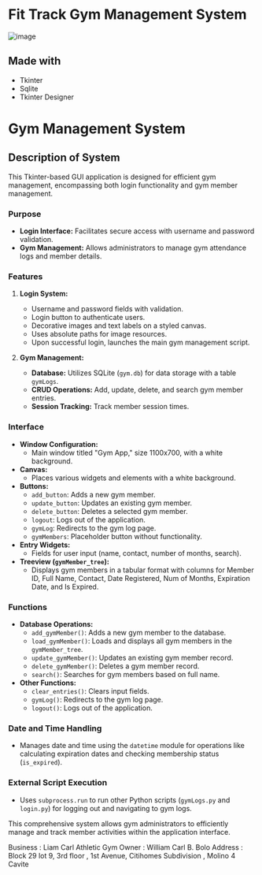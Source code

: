 # Fit Track Gym Management System

![image](https://github.com/andreikennethmoreno/Gym_Track/assets/124364969/93545634-cfec-4904-ad6f-a21c649809e4)

## Made with 
- Tkinter
- Sqlite
- Tkinter Designer

# Gym Management System

## Description of System

This Tkinter-based GUI application is designed for efficient gym management, encompassing both login functionality and gym member management.

### Purpose

- **Login Interface:** Facilitates secure access with username and password validation.
- **Gym Management:** Allows administrators to manage gym attendance logs and member details.

### Features

1. **Login System:**
   - Username and password fields with validation.
   - Login button to authenticate users.
   - Decorative images and text labels on a styled canvas.
   - Uses absolute paths for image resources.
   - Upon successful login, launches the main gym management script.

2. **Gym Management:**
   - **Database:** Utilizes SQLite (`gym.db`) for data storage with a table `gymLogs`.
   - **CRUD Operations:** Add, update, delete, and search gym member entries.
   - **Session Tracking:** Track member session times.

### Interface

- **Window Configuration:**
  - Main window titled "Gym App," size 1100x700, with a white background.
- **Canvas:**
  - Places various widgets and elements with a white background.
- **Buttons:**
  - `add_button`: Adds a new gym member.
  - `update_button`: Updates an existing gym member.
  - `delete_button`: Deletes a selected gym member.
  - `logout`: Logs out of the application.
  - `gymLog`: Redirects to the gym log page.
  - `gymMembers`: Placeholder button without functionality.
- **Entry Widgets:**
  - Fields for user input (name, contact, number of months, search).
- **Treeview (`gymMember_tree`):**
  - Displays gym members in a tabular format with columns for Member ID, Full Name, Contact, Date Registered, Num of Months, Expiration Date, and Is Expired.

### Functions

- **Database Operations:**
  - `add_gymMember()`: Adds a new gym member to the database.
  - `load_gymMember()`: Loads and displays all gym members in the `gymMember_tree`.
  - `update_gymMember()`: Updates an existing gym member record.
  - `delete_gymMember()`: Deletes a gym member record.
  - `search()`: Searches for gym members based on full name.
- **Other Functions:**
  - `clear_entries()`: Clears input fields.
  - `gymLog()`: Redirects to the gym log page.
  - `logout()`: Logs out of the application.

### Date and Time Handling

- Manages date and time using the `datetime` module for operations like calculating expiration dates and checking membership status (`is_expired`).

### External Script Execution

- Uses `subprocess.run` to run other Python scripts (`gymLogs.py` and `login.py`) for logging out and navigating to gym logs.

This comprehensive system allows gym administrators to efficiently manage and track member activities within the application interface.


Business : Liam Carl Athletic Gym
Owner : William Carl B. Bolo
Address : Block 29 lot 9, 3rd floor , 1st Avenue, Citihomes Subdivision , Molino 4 Cavite

